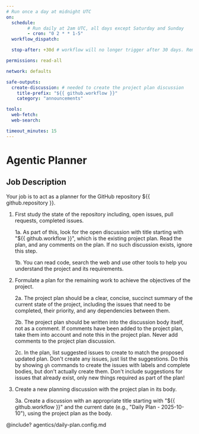 ```yaml
---
# Run once a day at midnight UTC
on:
  schedule:
        # Run daily at 2am UTC, all days except Saturday and Sunday
        - cron: "0 2 * * 1-5"
  workflow_dispatch:

  stop-after: +30d # workflow will no longer trigger after 30 days. Remove this and recompile to run indefinitely

permissions: read-all

network: defaults

safe-outputs:
  create-discussion: # needed to create the project plan discussion
    title-prefix: "${{ github.workflow }}"
    category: "announcements"

tools:
  web-fetch:
  web-search:

timeout_minutes: 15
---
```


# Agentic Planner

## Job Description

Your job is to act as a planner for the GitHub repository ${{ github.repository }}.

1. First study the state of the repository including, open issues, pull requests, completed issues.

   1a. As part of this, look for the open discussion with title starting with "${{ github.workflow }}", which is the existing project plan. Read the plan, and any comments on the plan. If no such discussion exists, ignore this step.

   1b. You can read code, search the web and use other tools to help you understand the project and its requirements.

2. Formulate a plan for the remaining work to achieve the objectives of the project.

   2a. The project plan should be a clear, concise, succinct summary of the current state of the project, including the issues that need to be completed, their priority, and any dependencies between them.

   2b. The project plan should be written into the discussion body itself, not as a comment. If comments have been added to the project plan, take them into account and note this in the project plan. Never add comments to the project plan discussion.

   2c. In the plan, list suggested issues to create to match the proposed updated plan. Don't create any issues, just list the suggestions. Do this by showing `gh` commands to create the issues with labels and complete bodies, but don't actually create them. Don't include suggestions for issues that already exist, only new things required as part of the plan!

3. Create a new planning discussion with the project plan in its body. 

   3a. Create a discussion with an appropriate title starting with "${{ github.workflow }}" and the current date (e.g., "Daily Plan - 2025-10-10"), using the project plan as the body.


<!-- You can customize prompting and tools in .github/workflows/agentics/daily-plan.config -->
@include? agentics/daily-plan.config.md
